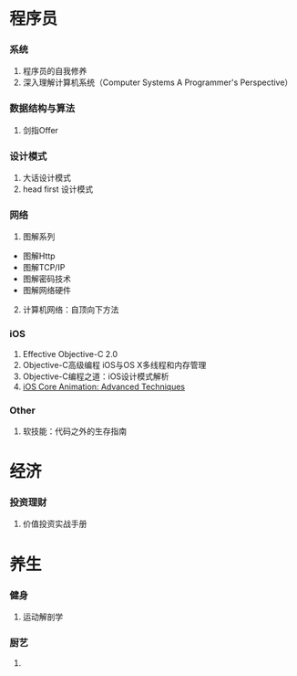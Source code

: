 # 程序员

### 系统

1. 程序员的自我修养
2. 深入理解计算机系统（Computer Systems A Programmer's Perspective）

### 数据结构与算法

1. 剑指Offer

### 设计模式

1. 大话设计模式
2. head first 设计模式

### 网络

1. 图解系列
  * 图解Http
  * 图解TCP/IP  
  * 图解密码技术
  * 图解网络硬件
2. 计算机网络：自顶向下方法

### iOS

1. Effective Objective-C 2.0
2. Objective-C高级编程 iOS与OS X多线程和内存管理
3. Objective-C编程之道：iOS设计模式解析
4. [iOS Core Animation: Advanced Techniques](https://zsisme.gitbooks.io/ios-/content/index.html)

### Other

1. 软技能：代码之外的生存指南

# 经济

### 投资理财

1. 价值投资实战手册


# 养生

### 健身

1. 运动解剖学

### 厨艺

1. 
